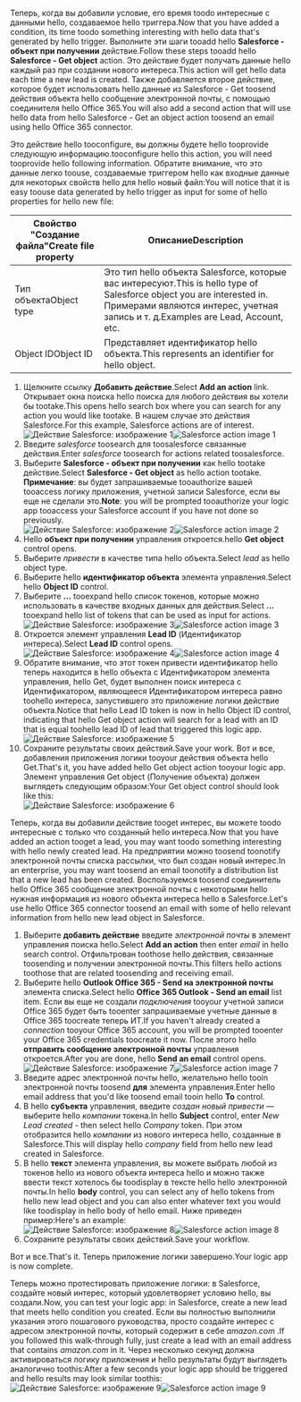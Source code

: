 <span data-ttu-id="5b8bd-101">Теперь, когда вы добавили условие, его время toodo интересные с данными hello, создаваемое hello триггера.</span><span class="sxs-lookup"><span data-stu-id="5b8bd-101">Now that you have added a condition, its time toodo something interesting with hello data that's generated by hello trigger.</span></span> <span data-ttu-id="5b8bd-102">Выполните эти шаги tooadd hello **Salesforce - объект при получении** действие.</span><span class="sxs-lookup"><span data-stu-id="5b8bd-102">Follow these steps tooadd hello **Salesforce - Get object** action.</span></span> <span data-ttu-id="5b8bd-103">Это действие будет получать данные hello каждый раз при создании нового интереса.</span><span class="sxs-lookup"><span data-stu-id="5b8bd-103">This action will get hello data each time a new lead is created.</span></span> <span data-ttu-id="5b8bd-104">Также добавляется второе действие, которое будет использовать hello данные из Salesforce - Get toosend действия объекта hello сообщение электронной почты, с помощью соединителя hello Office 365.</span><span class="sxs-lookup"><span data-stu-id="5b8bd-104">You will also add a second action that will use hello data from hello Salesforce - Get an object action toosend an email using hello Office 365 connector.</span></span>  

<span data-ttu-id="5b8bd-105">Это действие hello tooconfigure, вы должны будете hello tooprovide следующую информацию.</span><span class="sxs-lookup"><span data-stu-id="5b8bd-105">tooconfigure hello this action, you will need tooprovide hello following information.</span></span> <span data-ttu-id="5b8bd-106">Обратите внимание, что это данные легко toouse, создаваемые триггером hello как входные данные для некоторых свойств hello для hello новый файл:</span><span class="sxs-lookup"><span data-stu-id="5b8bd-106">You will notice that it is easy toouse data generated by hello trigger as input for some of hello properties for hello new file:</span></span>

| <span data-ttu-id="5b8bd-107">Свойство "Создание файла"</span><span class="sxs-lookup"><span data-stu-id="5b8bd-107">Create file property</span></span> | <span data-ttu-id="5b8bd-108">Описание</span><span class="sxs-lookup"><span data-stu-id="5b8bd-108">Description</span></span> |
| --- | --- |
| <span data-ttu-id="5b8bd-109">Тип объекта</span><span class="sxs-lookup"><span data-stu-id="5b8bd-109">Object type</span></span> |<span data-ttu-id="5b8bd-110">Это тип hello объекта Salesforce, которые вас интересуют.</span><span class="sxs-lookup"><span data-stu-id="5b8bd-110">This is hello type of Salesforce object you are interested in.</span></span> <span data-ttu-id="5b8bd-111">Примерами являются интерес, учетная запись и т. д.</span><span class="sxs-lookup"><span data-stu-id="5b8bd-111">Examples are Lead, Account, etc.</span></span> |
| <span data-ttu-id="5b8bd-112">Object ID</span><span class="sxs-lookup"><span data-stu-id="5b8bd-112">Object ID</span></span> |<span data-ttu-id="5b8bd-113">Представляет идентификатор hello объекта.</span><span class="sxs-lookup"><span data-stu-id="5b8bd-113">This represents an identifier for hello object.</span></span> |

1. <span data-ttu-id="5b8bd-114">Щелкните ссылку **Добавить действие**.</span><span class="sxs-lookup"><span data-stu-id="5b8bd-114">Select **Add an action** link.</span></span> <span data-ttu-id="5b8bd-115">Открывает окна поиска hello поиска для любого действия вы хотели бы tootake.</span><span class="sxs-lookup"><span data-stu-id="5b8bd-115">This opens hello search box where you can search for any action you would like tootake.</span></span> <span data-ttu-id="5b8bd-116">В нашем случае это действия Salesforce.</span><span class="sxs-lookup"><span data-stu-id="5b8bd-116">For this example, Salesforce actions are of interest.</span></span>      
   <span data-ttu-id="5b8bd-117">![Действие Salesforce: изображение 1](./media/connectors-create-api-salesforce/action-1.png)</span><span class="sxs-lookup"><span data-stu-id="5b8bd-117">![Salesforce action image 1](./media/connectors-create-api-salesforce/action-1.png)</span></span>  
2. <span data-ttu-id="5b8bd-118">Введите *salesforce* toosearch для toosalesforce связанные действия.</span><span class="sxs-lookup"><span data-stu-id="5b8bd-118">Enter *salesforce* toosearch for actions related toosalesforce.</span></span>
3. <span data-ttu-id="5b8bd-119">Выберите **Salesforce - объект при получении** как hello tootake действие.</span><span class="sxs-lookup"><span data-stu-id="5b8bd-119">Select **Salesforce - Get object** as hello action tootake.</span></span>   <span data-ttu-id="5b8bd-120">**Примечание**: вы будет запрашиваемые tooauthorize вашей tooaccess логику приложения, учетной записи Salesforce, если вы еще не сделали это.</span><span class="sxs-lookup"><span data-stu-id="5b8bd-120">**Note**: you will be prompted tooauthorize your logic app tooaccess your Salesforce account if you have not done so previously.</span></span>    
   <span data-ttu-id="5b8bd-121">![Действие Salesforce: изображение 2](./media/connectors-create-api-salesforce/action-2.png)</span><span class="sxs-lookup"><span data-stu-id="5b8bd-121">![Salesforce action image 2](./media/connectors-create-api-salesforce/action-2.png)</span></span>    
4. <span data-ttu-id="5b8bd-122">Hello **объект при получении** управления откроется.</span><span class="sxs-lookup"><span data-stu-id="5b8bd-122">hello **Get object** control opens.</span></span>  
5. <span data-ttu-id="5b8bd-123">Выберите *привести* в качестве типа hello объекта.</span><span class="sxs-lookup"><span data-stu-id="5b8bd-123">Select *lead* as hello object type.</span></span>
6. <span data-ttu-id="5b8bd-124">Выберите hello **идентификатор объекта** элемента управления.</span><span class="sxs-lookup"><span data-stu-id="5b8bd-124">Select hello **Object ID** control.</span></span>
7. <span data-ttu-id="5b8bd-125">Выберите **...**  tooexpand hello список токенов, которые можно использовать в качестве входных данных для действия.</span><span class="sxs-lookup"><span data-stu-id="5b8bd-125">Select **...** tooexpand hello list of tokens that can be used as input for actions.</span></span>       
   <span data-ttu-id="5b8bd-126">![Действие Salesforce: изображение 3](./media/connectors-create-api-salesforce/action-3.png)</span><span class="sxs-lookup"><span data-stu-id="5b8bd-126">![Salesforce action image 3](./media/connectors-create-api-salesforce/action-3.png)</span></span>    
8. <span data-ttu-id="5b8bd-127">Откроется элемент управления **Lead ID** (Идентификатор интереса).</span><span class="sxs-lookup"><span data-stu-id="5b8bd-127">Select **Lead ID** control opens.</span></span>   
   <span data-ttu-id="5b8bd-128">![Действие Salesforce: изображение 4](./media/connectors-create-api-salesforce/action-4.png)</span><span class="sxs-lookup"><span data-stu-id="5b8bd-128">![Salesforce action image 4](./media/connectors-create-api-salesforce/action-4.png)</span></span>     
9. <span data-ttu-id="5b8bd-129">Обратите внимание, что этот токен привести идентификатор hello теперь находится в hello объекта с Идентификатором элемента управления, hello Get, будет выполнен поиск интереса с Идентификатором, являющееся Идентификатором интереса равно toohello интереса, запустившего это приложение логики действие объекта.</span><span class="sxs-lookup"><span data-stu-id="5b8bd-129">Notice that hello Lead ID token is now in hello Object ID control, indicating that hello Get object action will search for a lead with an ID that is equal toohello lead ID of lead that triggered this logic app.</span></span>  
   ![Действие Salesforce: изображение 5](./media/connectors-create-api-salesforce/action-5.png)  
10. <span data-ttu-id="5b8bd-131">Сохраните результаты своих действий.</span><span class="sxs-lookup"><span data-stu-id="5b8bd-131">Save your work.</span></span> <span data-ttu-id="5b8bd-132">Вот и все, добавления приложения логики tooyour действия объекта hello Get.</span><span class="sxs-lookup"><span data-stu-id="5b8bd-132">That's it, you have added hello Get object action tooyour logic app.</span></span> <span data-ttu-id="5b8bd-133">Элемент управления Get object (Получение объекта) должен выглядеть следующим образом:</span><span class="sxs-lookup"><span data-stu-id="5b8bd-133">Your Get object control should look like this:</span></span>    
    ![Действие Salesforce: изображение 6](./media/connectors-create-api-salesforce/action-6.png)  

<span data-ttu-id="5b8bd-135">Теперь, когда вы добавили действие tooget интерес, вы можете toodo интересные с только что созданный hello интереса.</span><span class="sxs-lookup"><span data-stu-id="5b8bd-135">Now that you have added an action tooget a lead, you may want toodo something interesting with hello newly created lead.</span></span> <span data-ttu-id="5b8bd-136">На предприятии можно toosend toonotify электронной почты списка рассылки, что был создан новый интерес.</span><span class="sxs-lookup"><span data-stu-id="5b8bd-136">In an enterprise, you may want toosend an email toonotify a distribution list that a new lead has been created.</span></span> <span data-ttu-id="5b8bd-137">Воспользуемся toosend соединитель hello Office 365 сообщение электронной почты с некоторыми hello нужная информация из нового объекта интереса hello в Salesforce.</span><span class="sxs-lookup"><span data-stu-id="5b8bd-137">Let's use hello Office 365 connector toosend an email with some of hello relevant information from hello new lead object in Salesforce.</span></span>  

1. <span data-ttu-id="5b8bd-138">Выберите **добавить действие** введите *электронной почты* в элемент управления поиска hello.</span><span class="sxs-lookup"><span data-stu-id="5b8bd-138">Select **Add an action** then enter *email* in hello search control.</span></span> <span data-ttu-id="5b8bd-139">Отфильтрован toothose hello действия, связанные toosending и получении электронной почты.</span><span class="sxs-lookup"><span data-stu-id="5b8bd-139">This filters hello actions toothose that are related toosending and receiving email.</span></span>  
2. <span data-ttu-id="5b8bd-140">Выберите hello **Outlook Office 365 - Send на электронной почты** элемента списка.</span><span class="sxs-lookup"><span data-stu-id="5b8bd-140">Select hello **Office 365 Outlook - Send an email** list item.</span></span> <span data-ttu-id="5b8bd-141">Если вы еще не создали *подключения* tooyour учетной записи Office 365 будет быть tooenter запрашиваемые учетные данные в Office 365 toocreate теперь ИТ.</span><span class="sxs-lookup"><span data-stu-id="5b8bd-141">If you haven't already created a *connection* tooyour Office 365 account, you will be prompted tooenter your Office 365 credentials toocreate it now.</span></span> <span data-ttu-id="5b8bd-142">После этого hello **отправить сообщение электронной почты** управления откроется.</span><span class="sxs-lookup"><span data-stu-id="5b8bd-142">After you are done, hello **Send an email** control opens.</span></span>        
   <span data-ttu-id="5b8bd-143">![Действие Salesforce: изображение 7](./media/connectors-create-api-salesforce/action-7.png)</span><span class="sxs-lookup"><span data-stu-id="5b8bd-143">![Salesforce action image 7](./media/connectors-create-api-salesforce/action-7.png)</span></span>  
3. <span data-ttu-id="5b8bd-144">Введите адрес электронной почты hello, желательно hello tooin электронной почты toosend **для** элемента управления.</span><span class="sxs-lookup"><span data-stu-id="5b8bd-144">Enter hello email address that you'd like toosend email tooin hello **To** control.</span></span>
4. <span data-ttu-id="5b8bd-145">В hello **субъекта** управления, введите *создан новый привести* — выберите hello *компании* токена.</span><span class="sxs-lookup"><span data-stu-id="5b8bd-145">In hello **Subject** control, enter *New Lead created* - then select hello *Company* token.</span></span> <span data-ttu-id="5b8bd-146">При этом отобразится hello *компании* из нового интереса hello, созданные в Salesforce.</span><span class="sxs-lookup"><span data-stu-id="5b8bd-146">This will display hello *company* field from hello new lead created in Salesforce.</span></span>  
5. <span data-ttu-id="5b8bd-147">В hello **текст** элемента управления, вы можете выбрать любой из токенов hello из нового объекта интереса hello и можно также ввести текст хотелось бы toodisplay в тексте hello hello электронной почты.</span><span class="sxs-lookup"><span data-stu-id="5b8bd-147">In hello **body** control, you can select any of hello tokens from hello new lead object and you can also enter whatever text you would like toodisplay in hello body of hello email.</span></span> <span data-ttu-id="5b8bd-148">Ниже приведен пример:</span><span class="sxs-lookup"><span data-stu-id="5b8bd-148">Here's an example:</span></span>  
   <span data-ttu-id="5b8bd-149">![Действие Salesforce: изображение 8](./media/connectors-create-api-salesforce/action-8.png)</span><span class="sxs-lookup"><span data-stu-id="5b8bd-149">![Salesforce action image 8](./media/connectors-create-api-salesforce/action-8.png)</span></span>   
6. <span data-ttu-id="5b8bd-150">Сохраните результаты своих действий.</span><span class="sxs-lookup"><span data-stu-id="5b8bd-150">Save your workflow.</span></span>  

<span data-ttu-id="5b8bd-151">Вот и все.</span><span class="sxs-lookup"><span data-stu-id="5b8bd-151">That's it.</span></span> <span data-ttu-id="5b8bd-152">Теперь приложение логики завершено.</span><span class="sxs-lookup"><span data-stu-id="5b8bd-152">Your logic app is now complete.</span></span>  

<span data-ttu-id="5b8bd-153">Теперь можно протестировать приложение логики: в Salesforce, создайте новый интерес, который удовлетворяет условию hello, вы создали.</span><span class="sxs-lookup"><span data-stu-id="5b8bd-153">Now, you can test your logic app: in Salesforce, create a new lead that meets hello condition you created.</span></span>  <span data-ttu-id="5b8bd-154">Если вы полностью выполнили указания этого пошагового руководства, просто создайте интерес с адресом электронной почты, который содержит в себе *amazon.com* .</span><span class="sxs-lookup"><span data-stu-id="5b8bd-154">If you followed this walk-through fully, just create a lead with an email address that contains *amazon.com* in it.</span></span> <span data-ttu-id="5b8bd-155">Через несколько секунд должна активироваться логику приложения и hello результаты будут выглядеть аналогично toothis:</span><span class="sxs-lookup"><span data-stu-id="5b8bd-155">After a few seconds your logic app should be triggered and hello results may look similar toothis:</span></span>  
<span data-ttu-id="5b8bd-156">![Действие Salesforce: изображение 9](./media/connectors-create-api-salesforce/action-9.png)</span><span class="sxs-lookup"><span data-stu-id="5b8bd-156">![Salesforce action image 9](./media/connectors-create-api-salesforce/action-9.png)</span></span>  


